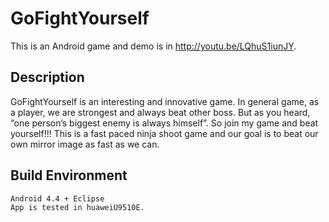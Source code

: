 GoFightYourself
===============

This is an Android game and demo is in http://youtu.be/LQhuS1iunJY.


Description
------
GoFightYourself is an interesting and innovative game. In general game, as a player, we are strongest and always beat other boss. But as you heard, “one person’s biggest enemy is always himself”. So join my game and beat yourself!!! This is a fast paced ninja shoot game and our goal is to beat our own mirror image as fast as we can.

Build Environment
------
    Android 4.4 + Eclipse
    App is tested in huaweiU9510E.

